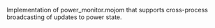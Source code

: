 Implementation of power_monitor.mojom that supports cross-process broadcasting
of updates to power state.
